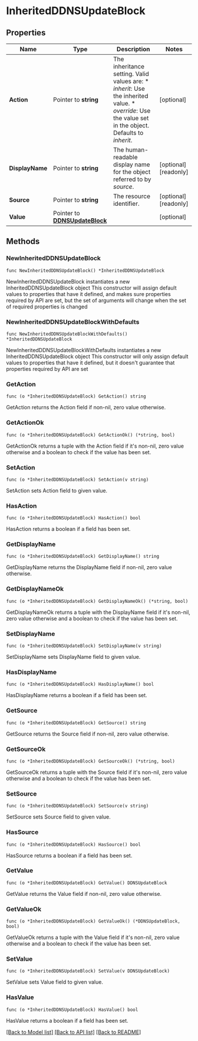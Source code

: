 # InheritedDDNSUpdateBlock

## Properties

Name | Type | Description | Notes
------------ | ------------- | ------------- | -------------
**Action** | Pointer to **string** | The inheritance setting.  Valid values are: * _inherit_: Use the inherited value. * _override_: Use the value set in the object.  Defaults to _inherit_. | [optional] 
**DisplayName** | Pointer to **string** | The human-readable display name for the object referred to by _source_. | [optional] [readonly] 
**Source** | Pointer to **string** | The resource identifier. | [optional] [readonly] 
**Value** | Pointer to [**DDNSUpdateBlock**](DDNSUpdateBlock.md) |  | [optional] 

## Methods

### NewInheritedDDNSUpdateBlock

`func NewInheritedDDNSUpdateBlock() *InheritedDDNSUpdateBlock`

NewInheritedDDNSUpdateBlock instantiates a new InheritedDDNSUpdateBlock object
This constructor will assign default values to properties that have it defined,
and makes sure properties required by API are set, but the set of arguments
will change when the set of required properties is changed

### NewInheritedDDNSUpdateBlockWithDefaults

`func NewInheritedDDNSUpdateBlockWithDefaults() *InheritedDDNSUpdateBlock`

NewInheritedDDNSUpdateBlockWithDefaults instantiates a new InheritedDDNSUpdateBlock object
This constructor will only assign default values to properties that have it defined,
but it doesn't guarantee that properties required by API are set

### GetAction

`func (o *InheritedDDNSUpdateBlock) GetAction() string`

GetAction returns the Action field if non-nil, zero value otherwise.

### GetActionOk

`func (o *InheritedDDNSUpdateBlock) GetActionOk() (*string, bool)`

GetActionOk returns a tuple with the Action field if it's non-nil, zero value otherwise
and a boolean to check if the value has been set.

### SetAction

`func (o *InheritedDDNSUpdateBlock) SetAction(v string)`

SetAction sets Action field to given value.

### HasAction

`func (o *InheritedDDNSUpdateBlock) HasAction() bool`

HasAction returns a boolean if a field has been set.

### GetDisplayName

`func (o *InheritedDDNSUpdateBlock) GetDisplayName() string`

GetDisplayName returns the DisplayName field if non-nil, zero value otherwise.

### GetDisplayNameOk

`func (o *InheritedDDNSUpdateBlock) GetDisplayNameOk() (*string, bool)`

GetDisplayNameOk returns a tuple with the DisplayName field if it's non-nil, zero value otherwise
and a boolean to check if the value has been set.

### SetDisplayName

`func (o *InheritedDDNSUpdateBlock) SetDisplayName(v string)`

SetDisplayName sets DisplayName field to given value.

### HasDisplayName

`func (o *InheritedDDNSUpdateBlock) HasDisplayName() bool`

HasDisplayName returns a boolean if a field has been set.

### GetSource

`func (o *InheritedDDNSUpdateBlock) GetSource() string`

GetSource returns the Source field if non-nil, zero value otherwise.

### GetSourceOk

`func (o *InheritedDDNSUpdateBlock) GetSourceOk() (*string, bool)`

GetSourceOk returns a tuple with the Source field if it's non-nil, zero value otherwise
and a boolean to check if the value has been set.

### SetSource

`func (o *InheritedDDNSUpdateBlock) SetSource(v string)`

SetSource sets Source field to given value.

### HasSource

`func (o *InheritedDDNSUpdateBlock) HasSource() bool`

HasSource returns a boolean if a field has been set.

### GetValue

`func (o *InheritedDDNSUpdateBlock) GetValue() DDNSUpdateBlock`

GetValue returns the Value field if non-nil, zero value otherwise.

### GetValueOk

`func (o *InheritedDDNSUpdateBlock) GetValueOk() (*DDNSUpdateBlock, bool)`

GetValueOk returns a tuple with the Value field if it's non-nil, zero value otherwise
and a boolean to check if the value has been set.

### SetValue

`func (o *InheritedDDNSUpdateBlock) SetValue(v DDNSUpdateBlock)`

SetValue sets Value field to given value.

### HasValue

`func (o *InheritedDDNSUpdateBlock) HasValue() bool`

HasValue returns a boolean if a field has been set.


[[Back to Model list]](../README.md#documentation-for-models) [[Back to API list]](../README.md#documentation-for-api-endpoints) [[Back to README]](../README.md)


